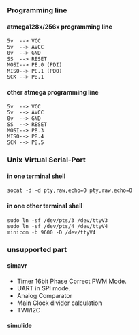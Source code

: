 ### Programming line

#### atmega128x/256x programming line
```
5v  --> VCC
5v  --> AVCC
0v  --> GND
SS  --> RESET
MOSI--> PE.0 (PDI)
MISO--> PE.1 (PDO)
SCK --> PB.1
```

#### other atmega programming line
```
5v  --> VCC
5v  --> AVCC
0v  --> GND
SS  --> RESET
MOSI--> PB.3
MISO--> PB.4
SCK --> PB.5
```

### Unix Virtual Serial-Port

#### in one terminal shell
~~~
socat -d -d pty,raw,echo=0 pty,raw,echo=0
~~~

#### in one other terminal shell
~~~
sudo ln -sf /dev/pts/3 /dev/ttyV3
sudo ln -sf /dev/pts/4 /dev/ttyV4
minicom -b 9600 -D /dev/ttyV4
~~~

### unsupported part

#### simavr
- Timer 16bit Phase Correct PWM Mode.
- UART in SPI mode.
- Analog Comparator
- Main Clock divider calculation
- TWI/I2C

#### simulide
